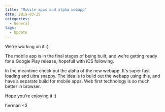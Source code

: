 ```yaml
---
title: "Mobile apps and alpha webapp"
date: 2019-03-25
categories:
  - General
tags:
  - Update
---
```


We're working on it :) 

The mobile app is in the final stages of being built, and we're getting ready for a Google Play release, hopefull with iOS following. 

In the meantime check out the alpha of the new webapp. It's super fast loading and ultra snappy. The idea is to build out the webapp using this, and have a separate build for mobile apps. Web first technology is so much better in browser.

Hope you're enjoying it :)

herman <3